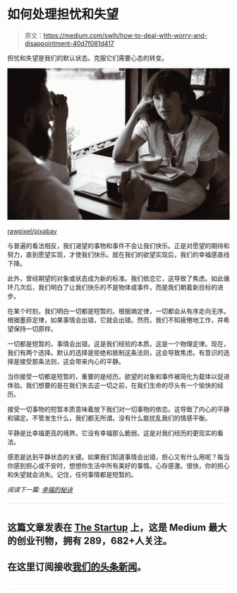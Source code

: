 # 如何处理担忧和失望

> 原文：<https://medium.com/swlh/how-to-deal-with-worry-and-disappointment-40d7f081d417>

担忧和失望是我们的默认状态。克服它们需要心态的转变。

![](img/bd42e185031d33cdb8d0c187bc0b9014.png)

[rawpixel/pixabay](https://pixabay.com/en/discussion-restaurant-business-2822066/)

与普遍的看法相反，我们渴望的事物和事件不会让我们快乐。正是对愿望的期待和努力，直到愿望实现，才使我们快乐。就在我们的欲望实现后，我们的幸福感直线下降。

此外，曾经期望的对象或状态成为新的标准。我们依恋它，这导致了焦虑。如此循环几次后，我们明白了让我们快乐的不是物体或事件，而是我们朝着新目标的进步。

在某个时刻，我们明白一切都是短暂的。根据熵定律，一切都会从有序走向无序。根据墨菲定律，如果事情会出错，它就会出错。然而，我们不知疲倦地工作，并希望保持一切原样。

一切都是短暂的，事情会出错。这是我们经验的本质。这是一个物理定律。现在，我们有两个选择。默认的选择是拒绝和抵制这条法则，这会导致焦虑。有意识的选择是接受那条法则，这会带来内心的平静。

当你接受一切都是短暂的，重要的是经历。欲望的对象和事件被简化为载体以促进体验。我们想要的是在我们失去这一切之前，在我们生命的尽头有一个愉快的经历。

接受一切事物的短暂本质意味着放下我们对一切事物的依恋。这导致了内心的平静和镇定。不管发生什么，我们都无所谓。没有什么能扰乱我们的情感平衡。

平静是比幸福更高的境界。它没有幸福那么脆弱。这是对我们经历的更现实的看法。

感恩是达到平静状态的关键。如果我们知道事情会出错，担心又有什么用呢？每当你感到担心或不安时，想想你生活中所有美好的事情。心存感激。很快，你的担心和失望就会消失。记住，任何事情都是短暂的。

*阅读下一篇:* [*幸福的秘诀*](https://ideavisionaction.com/personal-development/the-secret-to-happiness/)

![](img/731acf26f5d44fdc58d99a6388fe935d.png)

## 这篇文章发表在 [The Startup](https://medium.com/swlh) 上，这是 Medium 最大的创业刊物，拥有 289，682+人关注。

## 在这里订阅接收[我们的头条新闻](http://growthsupply.com/the-startup-newsletter/)。

![](img/731acf26f5d44fdc58d99a6388fe935d.png)